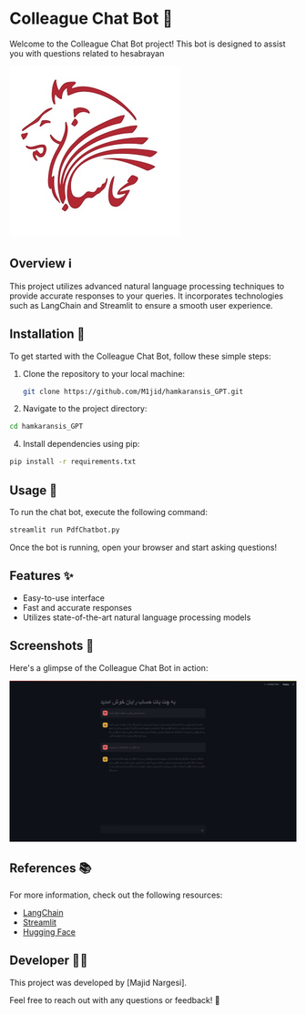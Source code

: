 # Colleague Chat Bot 🤖

Welcome to the Colleague Chat Bot project! This bot is designed to assist you with questions related to hesabrayan


![Chat Bot](po.jpg)

## Overview ℹ️

This project utilizes advanced natural language processing techniques to provide accurate responses to your queries. It incorporates technologies such as LangChain and Streamlit to ensure a smooth user experience.

## Installation 🚀

To get started with the Colleague Chat Bot, follow these simple steps:

1. Clone the repository to your local machine:
   ```bash
   git clone https://github.com/M1jid/hamkaransis_GPT.git
   ```

2. Navigate to the project directory:
```bash
cd hamkaransis_GPT
   ```


4. Install dependencies using pip:
```bash
pip install -r requirements.txt
   ```

## Usage 📝

To run the chat bot, execute the following command:
```bash
streamlit run PdfChatbot.py
   ```

Once the bot is running, open your browser and start asking questions!

## Features ✨

- Easy-to-use interface
- Fast and accurate responses
- Utilizes state-of-the-art natural language processing models

## Screenshots 📸

Here's a glimpse of the Colleague Chat Bot in action:

![Screenshot](Screenshot.png)

## References 📚

For more information, check out the following resources:

- [LangChain](https://www.langchain.com/)
- [Streamlit](https://streamlit.io/)
- [Hugging Face](https://huggingface.co/)

## Developer 👨‍💻

This project was developed by [Majid Nargesi].

Feel free to reach out with any questions or feedback! 📧




